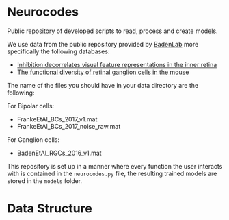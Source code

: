 # Neurocodes
Public repository of developed scripts to read, process and create models.

We use data from the public repository provided by [BadenLab](https://badenlab.org/) more specifically the following databases:

* [Inhibition decorrelates visual feature representations in the inner retina](http://dx.doi.org/10.5061/dryad.rs2qp)
* [The functional diversity of retinal ganglion cells in the mouse](http://dx.doi.org/10.5061/dryad.d9v38)

The name of the files you should have in your data directory are the following:

For Bipolar cells:

* FrankeEtAl\_BCs\_2017\_v1.mat
* FrankeEtAl\_BCs\_2017\_noise\_raw.mat

For Ganglion cells:

* BadenEtAl\_RGCs\_2016\_v1.mat

This repository is set up in a manner where every function the user interacts with is contained in the `neurocodes.py` file, the resulting trained models are stored in the `models` folder.

# Data Structure

<!--
We can talk a little about the class we developed to parse the data and
its problems here
-->
